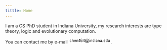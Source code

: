 ```yaml
---
tittle: Home
---
```


I am a CS PhD student in Indiana University, my research interests are type theory, logic and evolutionary computation.

You can contact me by e-mail ![](./images/email.png "e-mail").
